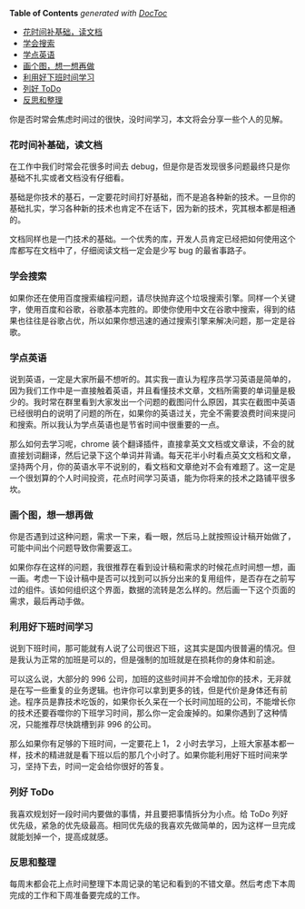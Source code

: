 <!-- START doctoc generated TOC please keep comment here to allow auto update -->
<!-- DON'T EDIT THIS SECTION, INSTEAD RE-RUN doctoc TO UPDATE -->
**Table of Contents**  *generated with [DocToc](https://github.com/thlorenz/doctoc)*

- [花时间补基础，读文档](#%E8%8A%B1%E6%97%B6%E9%97%B4%E8%A1%A5%E5%9F%BA%E7%A1%80%E8%AF%BB%E6%96%87%E6%A1%A3)
- [学会搜索](#%E5%AD%A6%E4%BC%9A%E6%90%9C%E7%B4%A2)
- [学点英语](#%E5%AD%A6%E7%82%B9%E8%8B%B1%E8%AF%AD)
- [画个图，想一想再做](#%E7%94%BB%E4%B8%AA%E5%9B%BE%E6%83%B3%E4%B8%80%E6%83%B3%E5%86%8D%E5%81%9A)
- [利用好下班时间学习](#%E5%88%A9%E7%94%A8%E5%A5%BD%E4%B8%8B%E7%8F%AD%E6%97%B6%E9%97%B4%E5%AD%A6%E4%B9%A0)
- [列好 ToDo](#%E5%88%97%E5%A5%BD-todo)
- [反思和整理](#%E5%8F%8D%E6%80%9D%E5%92%8C%E6%95%B4%E7%90%86)

<!-- END doctoc generated TOC please keep comment here to allow auto update -->

你是否时常会焦虑时间过的很快，没时间学习，本文将会分享一些个人的见解。

### 花时间补基础，读文档
在工作中我们时常会花很多时间去 debug，但是你是否发现很多问题最终只是你基础不扎实或者文档没有仔细看。

基础是你技术的基石，一定要花时间打好基础，而不是追各种新的技术。一旦你的基础扎实，学习各种新的技术也肯定不在话下，因为新的技术，究其根本都是相通的。

文档同样也是一门技术的基础。一个优秀的库，开发人员肯定已经把如何使用这个库都写在文档中了，仔细阅读文档一定会是少写 bug 的最省事路子。

### 学会搜索
如果你还在使用百度搜索编程问题，请尽快抛弃这个垃圾搜索引擎。同样一个关键字，使用百度和谷歌，谷歌基本完胜的。即使你使用中文在谷歌中搜索，得到的结果也往往是谷歌占优，所以如果你想迅速的通过搜索引擎来解决问题，那一定是谷歌。

### 学点英语
说到英语，一定是大家所最不想听的。其实我一直认为程序员学习英语是简单的，因为我们工作中是一直接触着英语，并且看懂技术文章，文档所需要的单词量是极少的。我时常在群里看到大家发出一个问题的截图问什么原因，其实在截图中英语已经很明白的说明了问题的所在，如果你的英语过关，完全不需要浪费时间来提问和搜索。所以我认为学点英语也是节省时间中很重要的一点。

那么如何去学习呢，chrome 装个翻译插件，直接拿英文文档或文章读，不会的就直接划词翻译，然后记录下这个单词并背诵。每天花半小时看点英文文档和文章，坚持两个月，你的英语水平不说别的，看文档和文章绝对不会有难题了。这一定是一个很划算的个人时间投资，花点时间学习英语，能为你将来的技术之路铺平很多坎。

### 画个图，想一想再做
你是否遇到过这种问题，需求一下来，看一眼，然后马上就按照设计稿开始做了，可能中间出个问题导致你需要返工。

如果你存在这样的问题，我很推荐在看到设计稿和需求的时候花点时间想一想，画一画。考虑一下设计稿中是否可以找到可以拆分出来的复用组件，是否存在之前写过的组件。该如何组织这个界面，数据的流转是怎么样的。然后画一下这个页面的需求，最后再动手做。

### 利用好下班时间学习
说到下班时间，那可能就有人说了公司很迟下班，这其实是国内很普遍的情况。但是我认为正常的加班是可以的，但是强制的加班就是在损耗你的身体和前途。

可以这么说，大部分的 996 公司，加班的这些时间并不会增加你的技术，无非就是在写一些重复的业务逻辑。也许你可以拿到更多的钱，但是代价是身体还有前途。程序员是靠技术吃饭的，如果你长久呆在一个长时间加班的公司，不能增长你的技术还要吞噬你的下班学习时间，那么你一定会废掉的。如果你遇到了这种情况，只能推荐尽快跳槽到非 996 的公司。

那么如果你有足够的下班时间，一定要花上 1， 2 小时去学习，上班大家基本都一样，技术的精进就是看下班以后的那几个小时了。如果你能利用好下班时间来学习，坚持下去，时间一定会给你很好的答复。

### 列好 ToDo
我喜欢规划好一段时间内要做的事情，并且要把事情拆分为小点。给 ToDo 列好优先级，紧急的优先级最高。相同优先级的我喜欢先做简单的，因为这样一旦完成就能划掉一个，提高成就感。

### 反思和整理
每周末都会花上点时间整理下本周记录的笔记和看到的不错文章。然后考虑下本周完成的工作和下周准备要完成的工作。

